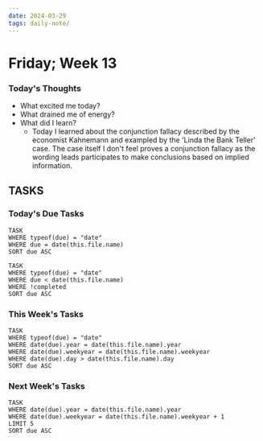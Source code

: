 ```yaml
---
date: 2024-03-29
tags: daily-note/
---
```


#  Friday; Week  13



### Today's Thoughts

- What excited me today?
- What drained me of energy?
- What did I learn?
	- Today I learned about the conjunction fallacy described by the economist Kahnemann and exampled by the 'Linda the Bank Teller' case. The case itself I don't feel proves a conjunction fallacy as the wording leads participates to make conclusions based on implied information.


## TASKS



### Today's Due Tasks
```dataview
TASK 
WHERE typeof(due) = "date"
WHERE due = date(this.file.name)
SORT due ASC
```
```dataview
TASK 
WHERE typeof(due) = "date"
WHERE due < date(this.file.name)
WHERE !completed
SORT due ASC
```

### This Week's Tasks
```dataview
TASK 
WHERE typeof(due) = "date"
WHERE date(due).year = date(this.file.name).year
WHERE date(due).weekyear = date(this.file.name).weekyear
WHERE date(due).day > date(this.file.name).day
SORT due ASC
```

### Next Week's Tasks
```dataview
TASK 
WHERE date(due).year = date(this.file.name).year
WHERE date(due).weekyear = date(this.file.name).weekyear + 1
LIMIT 5
SORT due ASC
```